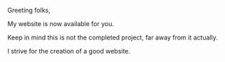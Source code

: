 Greeting folks, 

My website is now available for you.

Keep in mind this is not the completed project, far away from it actually.

I strive for the creation of a good website.
